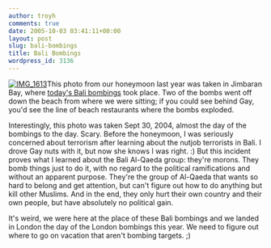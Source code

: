 ```yaml
---
author: troyh
comments: true
date: 2005-10-03 03:41:11+00:00
layout: post
slug: bali-bombings
title: Bali Bombings
wordpress_id: 3136
---
```


[![IMG_1613](http://static.flickr.com/24/48874526_53f5b0e91b_m.jpg)](http://www.flickr.com/photos/troyh/48874526/)This photo from our honeymoon last year was taken in Jimbaran Bay, where [today's Bali bombings](http://www.washingtonpost.com/wp-dyn/content/article/2005/10/01/AR2005100100624.html?nav=rss_print/asection) took place. Two of the bombs went off down the beach from where we were sitting; if you could see behind Gay, you'd see the line of beach restaurants where the bombs exploded.

Interestingly, this photo was taken Sept 30, 2004, almost the day of the bombings to the day. Scary. Before the honeymoon, I was seriously concerned about terrorism after learning about the nutjob terrorists in Bali. I drove Gay nuts with it, but now she knows I was right. :)  But this incident proves what I learned about the Bali Al-Qaeda group: they're morons. They bomb things just to do it, with no regard to the political ramifications and without an apparent purpose. They're the group of Al-Qaeda that wants so hard to belong and get attention, but can't figure out how to do anything but kill other Muslims. And in the end, they only hurt their own country and their own people, but have absolutely no political gain.

It's weird, we were here at the place of these Bali bombings and we landed in London the day of the London bombings this year. We need to figure out where to go on vacation that aren't bombing targets. ;)
